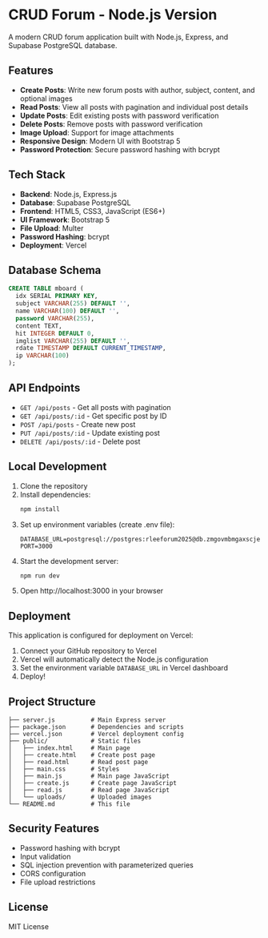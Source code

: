 # CRUD Forum - Node.js Version

A modern CRUD forum application built with Node.js, Express, and Supabase PostgreSQL database.

## Features

- **Create Posts**: Write new forum posts with author, subject, content, and optional images
- **Read Posts**: View all posts with pagination and individual post details
- **Update Posts**: Edit existing posts with password verification
- **Delete Posts**: Remove posts with password verification
- **Image Upload**: Support for image attachments
- **Responsive Design**: Modern UI with Bootstrap 5
- **Password Protection**: Secure password hashing with bcrypt

## Tech Stack

- **Backend**: Node.js, Express.js
- **Database**: Supabase PostgreSQL
- **Frontend**: HTML5, CSS3, JavaScript (ES6+)
- **UI Framework**: Bootstrap 5
- **File Upload**: Multer
- **Password Hashing**: bcrypt
- **Deployment**: Vercel

## Database Schema

```sql
CREATE TABLE mboard (
  idx SERIAL PRIMARY KEY,
  subject VARCHAR(255) DEFAULT '',
  name VARCHAR(100) DEFAULT '',
  password VARCHAR(255),
  content TEXT,
  hit INTEGER DEFAULT 0,
  imglist VARCHAR(255) DEFAULT '',
  rdate TIMESTAMP DEFAULT CURRENT_TIMESTAMP,
  ip VARCHAR(100)
);
```

## API Endpoints

- `GET /api/posts` - Get all posts with pagination
- `GET /api/posts/:id` - Get specific post by ID
- `POST /api/posts` - Create new post
- `PUT /api/posts/:id` - Update existing post
- `DELETE /api/posts/:id` - Delete post

## Local Development

1. Clone the repository
2. Install dependencies:
   ```bash
   npm install
   ```
3. Set up environment variables (create .env file):
   ```
   DATABASE_URL=postgresql://postgres:rleeforum2025@db.zmgovmbmgaxscjevxzhk.supabase.co:5432/postgres
   PORT=3000
   ```
4. Start the development server:
   ```bash
   npm run dev
   ```
5. Open http://localhost:3000 in your browser

## Deployment

This application is configured for deployment on Vercel:

1. Connect your GitHub repository to Vercel
2. Vercel will automatically detect the Node.js configuration
3. Set the environment variable `DATABASE_URL` in Vercel dashboard
4. Deploy!

## Project Structure

```
├── server.js          # Main Express server
├── package.json       # Dependencies and scripts
├── vercel.json        # Vercel deployment config
├── public/            # Static files
│   ├── index.html     # Main page
│   ├── create.html    # Create post page
│   ├── read.html      # Read post page
│   ├── main.css       # Styles
│   ├── main.js        # Main page JavaScript
│   ├── create.js      # Create page JavaScript
│   ├── read.js        # Read page JavaScript
│   └── uploads/       # Uploaded images
└── README.md          # This file
```

## Security Features

- Password hashing with bcrypt
- Input validation
- SQL injection prevention with parameterized queries
- CORS configuration
- File upload restrictions

## License

MIT License 